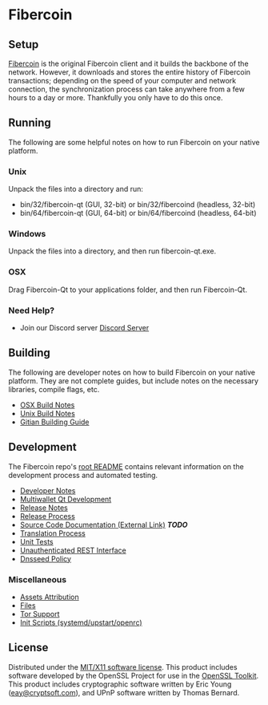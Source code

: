 Fibercoin
=====================

Setup
---------------------
[Fibercoin](https://fibercoin.tk/) is the original Fibercoin client and it builds the backbone of the network. However, it downloads and stores the entire history of Fibercoin transactions; depending on the speed of your computer and network connection, the synchronization process can take anywhere from a few hours to a day or more. Thankfully you only have to do this once.

Running
---------------------
The following are some helpful notes on how to run Fibercoin on your native platform.

### Unix

Unpack the files into a directory and run:

- bin/32/fibercoin-qt (GUI, 32-bit) or bin/32/fibercoind (headless, 32-bit)
- bin/64/fibercoin-qt (GUI, 64-bit) or bin/64/fibercoind (headless, 64-bit)

### Windows

Unpack the files into a directory, and then run fibercoin-qt.exe.

### OSX

Drag Fibercoin-Qt to your applications folder, and then run Fibercoin-Qt.

### Need Help?

* Join our Discord server [Discord Server](https://discordapp.com/invite/9nzt37V)

Building
---------------------
The following are developer notes on how to build Fibercoin on your native platform. They are not complete guides, but include notes on the necessary libraries, compile flags, etc.

- [OSX Build Notes](build-osx.md)
- [Unix Build Notes](build-unix.md)
- [Gitian Building Guide](gitian-building.md)

Development
---------------------
The Fibercoin repo's [root README](https://github.com/didarmetu/Fibercoin/blob/master/README.md) contains relevant information on the development process and automated testing.

- [Developer Notes](developer-notes.md)
- [Multiwallet Qt Development](multiwallet-qt.md)
- [Release Notes](release-notes.md)
- [Release Process](release-process.md)
- [Source Code Documentation (External Link)](https://dev.visucore.com/bitcoin/doxygen/) ***TODO***
- [Translation Process](translation_process.md)
- [Unit Tests](unit-tests.md)
- [Unauthenticated REST Interface](REST-interface.md)
- [Dnsseed Policy](dnsseed-policy.md)

### Miscellaneous
- [Assets Attribution](assets-attribution.md)
- [Files](files.md)
- [Tor Support](tor.md)
- [Init Scripts (systemd/upstart/openrc)](init.md)

License
---------------------
Distributed under the [MIT/X11 software license](http://www.opensource.org/licenses/mit-license.php).
This product includes software developed by the OpenSSL Project for use in the [OpenSSL Toolkit](https://www.openssl.org/). This product includes
cryptographic software written by Eric Young ([eay@cryptsoft.com](mailto:eay@cryptsoft.com)), and UPnP software written by Thomas Bernard.
